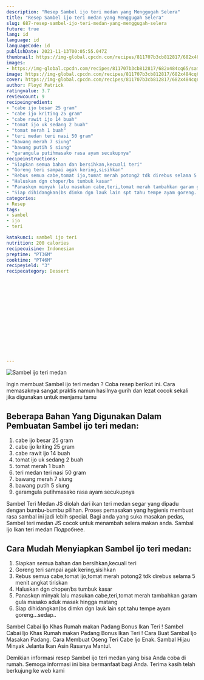 ```yaml
---
description: "Resep Sambel ijo teri medan yang Menggugah Selera"
title: "Resep Sambel ijo teri medan yang Menggugah Selera"
slug: 687-resep-sambel-ijo-teri-medan-yang-menggugah-selera
future: true
lang: id
language: id
languageCode: id
publishDate: 2021-11-13T00:05:55.047Z 
thumbnail: https://img-global.cpcdn.com/recipes/811707b3cb812817/682x484cq65/sambel-ijo-teri-medan-foto-resep-utama.webp
images:
- https://img-global.cpcdn.com/recipes/811707b3cb812817/682x484cq65/sambel-ijo-teri-medan-foto-resep-utama.webp
image: https://img-global.cpcdn.com/recipes/811707b3cb812817/682x484cq65/sambel-ijo-teri-medan-foto-resep-utama.webp
cover: https://img-global.cpcdn.com/recipes/811707b3cb812817/682x484cq65/sambel-ijo-teri-medan-foto-resep-utama.webp
author: Floyd Patrick
ratingvalue: 3.7
reviewcount: 9
recipeingredient:
- "cabe ijo besar 25 gram"
- "cabe ijo kriting 25 gram"
- "cabe rawit ijo 14 buah"
- "tomat ijo uk sedang 2 buah"
- "tomat merah 1 buah"
- "teri medan teri nasi 50 gram"
- "bawang merah 7 siung"
- "bawang putih 5 siung"
- "garamgula putihmasako rasa ayam secukupnya"
recipeinstructions:
- "Siapkan semua bahan dan bersihkan,kecuali teri"
- "Goreng teri sampai agak kering,sisihkan"
- "Rebus semua cabe,tomat ijo,tomat merah potong2 tdk direbus selama 5 menit angkat tiriskan"
- "Haluskan dgn choper/bs tumbuk kasar"
- "Panaskqn minyak lalu masukan cabe,teri,tomat merah tambahkan garam gula masako aduk masak hingga matang"
- "Siap dihidangkan(bs dimkn dgn lauk lain spt tahu tempe ayam goreng...sedap.."
categories:
- Resep
tags:
- sambel
- ijo
- teri

katakunci: sambel ijo teri 
nutrition: 200 calories
recipecuisine: Indonesian
preptime: "PT36M"
cooktime: "PT46M"
recipeyield: "3"
recipecategory: Dessert


     
    
    
    
    
    
    
    
    
    
    
      
    
---
```



![Sambel ijo teri medan](https://img-global.cpcdn.com/recipes/811707b3cb812817/682x484cq65/sambel-ijo-teri-medan-foto-resep-utama.webp)

Ingin membuat Sambel ijo teri medan ? Coba resep berikut ini. Cara memasaknya sangat praktis namun hasilnya gurih dan lezat cocok sekali jika digunakan untuk menjamu tamu

<!--inarticleads1-->

## Beberapa Bahan Yang Digunakan Dalam Pembuatan Sambel ijo teri medan:

1. cabe ijo besar 25 gram
1. cabe ijo kriting 25 gram
1. cabe rawit ijo 14 buah
1. tomat ijo uk sedang 2 buah
1. tomat merah 1 buah
1. teri medan teri nasi 50 gram
1. bawang merah 7 siung
1. bawang putih 5 siung
1. garamgula putihmasako rasa ayam secukupnya

Sambel Teri Medan JS diolah dari ikan teri medan segar yang dipadu dengan bumbu-bumbu pilihan. Proses pemasakan yang hygienis membuat rasa sambal ini jadi lebih special. Bagi anda yang suka masakan pedas, Sambel teri medan JS cocok untuk menambah selera makan anda. Sambal Ijo Ikan teri medan Подробнее. 

<!--inarticleads2-->

## Cara Mudah Menyiapkan Sambel ijo teri medan:

1. Siapkan semua bahan dan bersihkan,kecuali teri
1. Goreng teri sampai agak kering,sisihkan
1. Rebus semua cabe,tomat ijo,tomat merah potong2 tdk direbus selama 5 menit angkat tiriskan
1. Haluskan dgn choper/bs tumbuk kasar
1. Panaskqn minyak lalu masukan cabe,teri,tomat merah tambahkan garam gula masako aduk masak hingga matang
1. Siap dihidangkan(bs dimkn dgn lauk lain spt tahu tempe ayam goreng...sedap..


Sambel Cabai Ijo Khas Rumah makan Padang Bonus Ikan Teri ! Sambel Cabai Ijo Khas Rumah makan Padang Bonus Ikan Teri ! Cara Buat Sambal Ijo Masakan Padang. Cara Membuat Oseng Teri Cabe Ijo Enak. Sambal Hijau Minyak Jelanta Ikan Asin Rasanya Mantul. 

Demikian informasi  resep Sambel ijo teri medan   yang bisa Anda coba di rumah. Semoga informasi ini bisa bermanfaat bagi Anda. Terima kasih telah berkujung ke web kami

